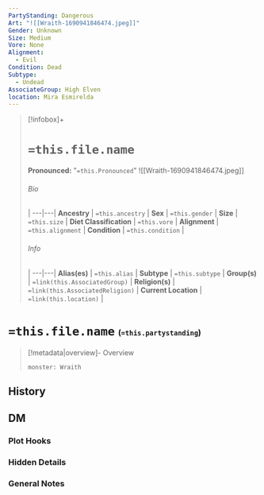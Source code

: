 ```yaml
---
PartyStanding: Dangerous
Art: "![[Wraith-1690941846474.jpeg]]"
Gender: Unknown
Size: Medium
Vore: None
Alignment:
  - Evil
Condition: Dead
Subtype:
  - Undead
AssociateGroup: High Elven
location: Mira Esmirelda
---
```


> [!infobox]+
> # `=this.file.name`
> **Pronounced:**  "`=this.Pronounced`"
> ![[Wraith-1690941846474.jpeg]]
> ###### Bio
>  |
> ---|---|
> **Ancestry** | `=this.ancestry` |
> **Sex** | `=this.gender` |
> **Size** | `=this.size` |
> **Diet Classification** | `=this.vore` |
> **Alignment** | `=this.alignment` |
> **Condition** | `=this.condition` |
> ###### Info
>  |
> ---|---|
> **Alias(es)** | `=this.alias` |
> **Subtype** | `=this.subtype` |
> **Group(s)** | `=link(this.AssociatedGroup)` |
> **Religion(s)** | `=link(this.AssociatedReligion)` |
> **Current Location** | `=link(this.location)` |

# **`=this.file.name`** <span style="font-size: medium">(`=this.partystanding`)</span>
> [!metadata|overview]- Overview 
> ```statblock 
> monster: Wraith
> ```


## History


## DM
### Plot Hooks


### Hidden Details


### General Notes
